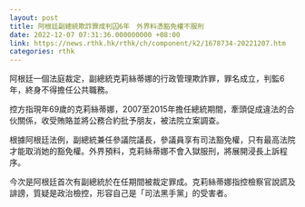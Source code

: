 ```yaml
---
layout: post
title: 阿根廷副總統欺詐罪成判囚6年　外界料憑豁免權不服刑
date: 2022-12-07 07:31:36.000000000 +08:00
link: https://news.rthk.hk/rthk/ch/component/k2/1678734-20221207.htm
categories: rthk
---
```


阿根廷一個法庭裁定，副總統克莉絲蒂娜的行政管理欺詐罪，罪名成立，判監6年，終身不得擔任公共職務。

控方指現年69歲的克莉絲蒂娜，2007至2015年擔任總統期間，牽頭促成違法的合伙關係，收受賄賂並將公務合約批予朋友，被法院立案調查。

根據阿根廷法例，副總統兼任參議院議長，參議員享有司法豁免權，只有最高法院才能取消她的豁免權。外界預料，克莉絲蒂娜不會入獄服刑，將展開浸長上訴程序。

今次是阿根廷首次有副總統於在任期間被裁定罪成。克莉絲蒂娜指控檢察官說謊及誹謗，質疑是政治檢控，形容自己是「司法黑手黨」的受害者。

